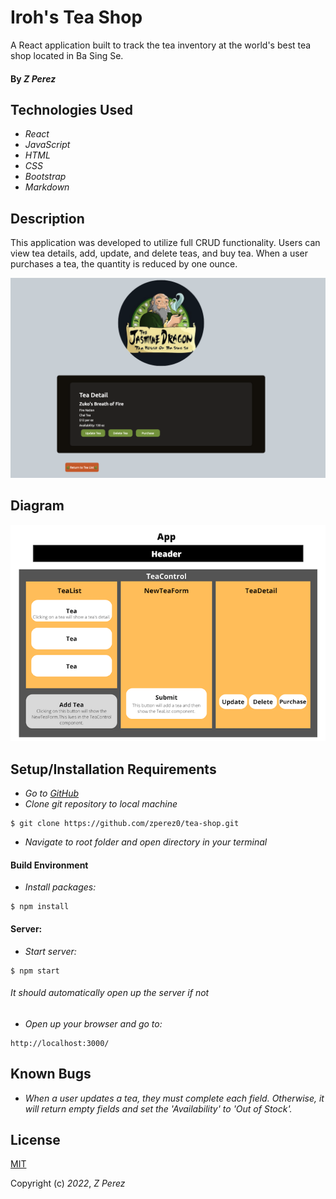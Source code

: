 # Iroh's Tea Shop

A React application built to track the tea inventory at the world's best tea shop located in Ba Sing Se.

#### By _**Z Perez**_

## Technologies Used
* _React_
* _JavaScript_
* _HTML_
* _CSS_
* _Bootstrap_
* _Markdown_

## Description
This application was developed to utilize full CRUD functionality. Users can view tea details, add, update, and delete teas, and buy tea. When a user purchases a tea, the quantity is reduced by one ounce.


![TeaShop](src/img/TeaShop.png)

## Diagram

![TeaDiagram](src/img/TeaDiagram.png)

## Setup/Installation Requirements
* _Go to [GitHub](https://github.com/zperez0/tea-shop.git)_
* _Clone git repository to local machine_
```
$ git clone https://github.com/zperez0/tea-shop.git
```
* _Navigate to root folder and open directory in your terminal_

#### Build Environment
* _Install packages:_
```
$ npm install
```

#### Server:
* _Start server:_
```
$ npm start
```
###### It should automatically open up the server if not

* _Open up your browser and go to:_
```
http://localhost:3000/
```

## Known Bugs
* _When a user updates a tea, they must complete each field. Otherwise, it will return empty fields and set the 'Availability' to 'Out of Stock'._

## License
[MIT](https://choosealicense.com/licenses/mit/)

Copyright (c) _2022_, _Z Perez_